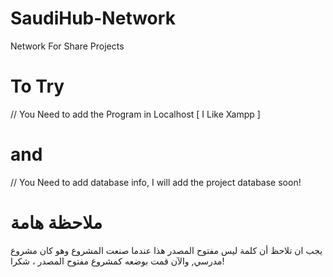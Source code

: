 # SaudiHub-Network
Network For Share Projects



# To Try

// You Need to add the Program in Localhost [ I Like Xampp ]

# and
// You Need to add database info, I will add the project database soon!



# ملاحظة هامة 
يجب ان تلاحظ أن كلمة ليس مفتوح المصدر هذا عندما صنعت المشروع وهو كان مشروع مدرسي, والآن قمت بوضعه كمشروع مفتوح المصدر ، شكرا!
